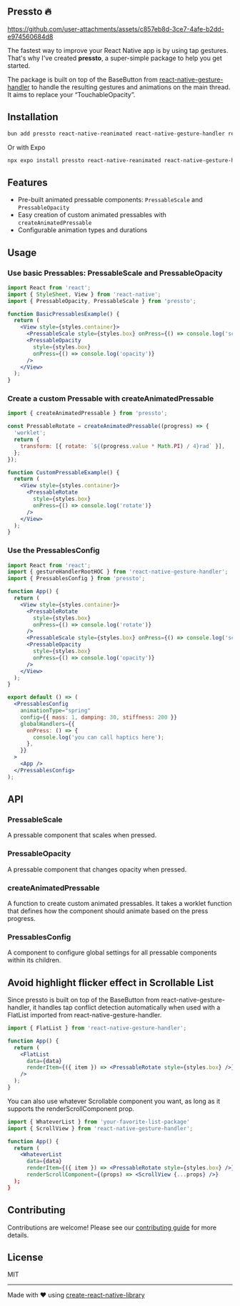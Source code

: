 ## Pressto 🔥

https://github.com/user-attachments/assets/c857eb8d-3ce7-4afe-b2dd-e974560684d8

The fastest way to improve your React Native app is by using tap gestures.
That's why I've created **pressto**, a super-simple package to help you get started.

The package is built on top of the BaseButton from [react-native-gesture-handler](https://docs.swmansion.com/react-native-gesture-handler/) to handle the resulting gestures and animations on the main thread. It aims to replace your “TouchableOpacity”.

## Installation

```sh
bun add pressto react-native-reanimated react-native-gesture-handler react-native-worklets
```

Or with Expo

```sh
npx expo install pressto react-native-reanimated react-native-gesture-handler react-native-worklets
```

## Features

- Pre-built animated pressable components: `PressableScale` and `PressableOpacity`
- Easy creation of custom animated pressables with `createAnimatedPressable`
- Configurable animation types and durations

## Usage

### Use basic Pressables: PressableScale and PressableOpacity

```jsx
import React from 'react';
import { StyleSheet, View } from 'react-native';
import { PressableOpacity, PressableScale } from 'pressto';

function BasicPressablesExample() {
  return (
    <View style={styles.container}>
      <PressableScale style={styles.box} onPress={() => console.log('scale')} />
      <PressableOpacity
        style={styles.box}
        onPress={() => console.log('opacity')}
      />
    </View>
  );
}
```

### Create a custom Pressable with createAnimatedPressable

```jsx
import { createAnimatedPressable } from 'pressto';

const PressableRotate = createAnimatedPressable((progress) => {
  'worklet';
  return {
    transform: [{ rotate: `${(progress.value * Math.PI) / 4}rad` }],
  };
});

function CustomPressableExample() {
  return (
    <View style={styles.container}>
      <PressableRotate
        style={styles.box}
        onPress={() => console.log('rotate')}
      />
    </View>
  );
}
```

### Use the PressablesConfig

```jsx
import React from 'react';
import { gestureHandlerRootHOC } from 'react-native-gesture-handler';
import { PressablesConfig } from 'pressto';

function App() {
  return (
    <View style={styles.container}>
      <PressableRotate
        style={styles.box}
        onPress={() => console.log('rotate')}
      />
      <PressableScale style={styles.box} onPress={() => console.log('scale')} />
      <PressableOpacity
        style={styles.box}
        onPress={() => console.log('opacity')}
      />
    </View>
  );
}

export default () => (
  <PressablesConfig
    animationType="spring"
    config={{ mass: 1, damping: 30, stiffness: 200 }}
    globalHandlers={{
      onPress: () => {
        console.log('you can call haptics here');
      },
    }}
  >
    <App />
  </PressablesConfig>
);
```

## API

### PressableScale

A pressable component that scales when pressed.

### PressableOpacity

A pressable component that changes opacity when pressed.

### createAnimatedPressable

A function to create custom animated pressables. It takes a worklet function that defines how the component should animate based on the press progress.

### PressablesConfig

A component to configure global settings for all pressable components within its children.

## Avoid highlight flicker effect in Scrollable List

Since pressto is built on top of the BaseButton from react-native-gesture-handler, it handles tap conflict detection automatically when used with a FlatList imported from react-native-gesture-handler.

```jsx
import { FlatList } from 'react-native-gesture-handler';

function App() {
  return (
    <FlatList
      data={data}
      renderItem={({ item }) => <PressableRotate style={styles.box} />}
    />
  );
}
```

You can also use whatever Scrollable component you want, as long as it supports the renderScrollComponent prop.

```jsx
import { WhateverList } from 'your-favorite-list-package'
import { ScrollView } from 'react-native-gesture-handler';

function App() {
  return (
    <WhateverList
      data={data}
      renderItem={({ item }) => <PressableRotate style={styles.box} />}
      renderScrollComponent={(props) => <ScrollView {...props} />}
  );
}
```

## Contributing

Contributions are welcome! Please see our [contributing guide](CONTRIBUTING.md) for more details.

## License

MIT

---

Made with ❤️ using [create-react-native-library](https://github.com/callstack/react-native-builder-bob)
